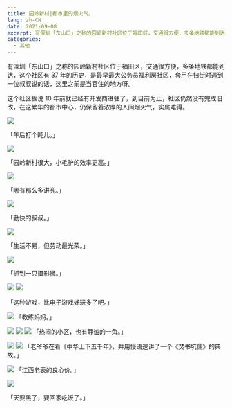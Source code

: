 ```yaml
---
title: 园岭新村|都市里的烟火气。
lang: zh-CN
date: 2021-09-08
excerpt: 有深圳「东山口」之称的园岭新村社区位于福田区，交通很方便，多条地铁都能到达，这个社区有 37 年的历史，是最早最大公务员福利房社区，套用在扫街时遇到一位叔叔说的话，这里之前是当官住的地方呀。
categories:
  - 其他
---
```


有深圳「东山口」之称的园岭新村社区位于福田区，交通很方便，多条地铁都能到达，这个社区有 37 年的历史，是最早最大公务员福利房社区，套用在扫街时遇到一位叔叔说的话，这里之前是当官住的地方呀。

这个社区据说 10 年前就已经有开发商进驻了，到目前为止，社区仍然没有完成旧改，在这繁华的都市中心，仍保留着浓厚的人间烟火气，实属难得。

![](/images/园岭新村/6Q0A2570.jpg)

「午后打个盹儿。」

![](/images/园岭新村/6Q0A2592.jpg)

「园岭新村很大，小毛驴的效率更高。」

![](/images/园岭新村/6Q0A2586.jpg)

「哪有那么多讲究。」

![](/images/园岭新村/6Q0A2594.jpg)

「勤快的叔叔。」

![](/images/园岭新村/6Q0A2643.jpg)

「生活不易，但劳动最光荣。」

![](/images/园岭新村/6Q0A2596.jpg)

「抓到一只摄影狮。」

![](/images/园岭新村/6Q0A2625.jpg)
![](/images/园岭新村/6Q0A2652.jpg)

「这种游戏，比电子游戏好玩多了吧。」

![](/images/园岭新村/6Q0A2671.jpg)
「教练妈妈。」

![](/images/园岭新村/6Q0A2797.jpg)
![](/images/园岭新村/6Q0A2799.jpg)
![](/images/园岭新村/6Q0A2798.jpg)
「热闹的小区，也有静谧的一角。」

![](/images/园岭新村/6Q0A2813.jpg)
![](/images/园岭新村/6Q0A2816.jpg)
「老爷爷在看《中华上下五千年》，并用慢语速讲了一个《焚书坑儒》的典故。」

![](/images/园岭新村/6Q0A2843.jpg)
「江西老表的良心价。」

![](/images/园岭新村/6Q0A2794.jpg)

「天要黑了，要回家吃饭了。」

